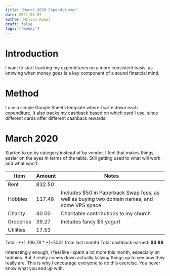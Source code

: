 ```yaml
---
title: "March 2020 Expenditures"
date: 2021-04-07
author: Milosz Kowal
draft: false
tags: ["money"]
---
```


# Introduction

I want to start tracking my expenditures on a more consistent basis, as knowing when money goes is a key component of a sound financial mind.

# Method

I use a simple Google Sheets template where I write down each expenditure. It also tracks my cashback based on which card I use, since different cards offer different cashback rewards.

# March 2020

Started to go by category instead of by vendor. I feel that makes things easier on the eyes in terms of the table. Still getting used to what will work and what won't.

| Item      | Amount | Notes                                                                                       |
| --------- | ------ | ------------------------------------------------------------------------------------------- |
| Rent      | 832.50 |                                                                                             |
| Hobbies   | 117.48 | Includes $50 in Paperback Swap fees, as well as buying two domain names, and some VPS space |
| Charity   | 40.00  | Charitable contributions to my church                                                       |
| Groceries | 39.27  | Includes fancy $5 yogurt                                                                    |
| Utilities | 17.53  |                                                                                             |

Total: **$1,106.78** (-$74.31 from last month)
Total cashback earned: **$3.88**

Interestingly enough, I feel like I spent a lot more this month, especially on hobbies. But it really comes down actually tallying things up to see how they really are. This is why I encourage everyone to do this exercise. You never know what you end up with.
